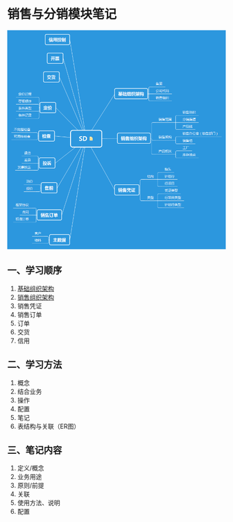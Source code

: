 # 销售与分销模块笔记 #

![SD 功能概览图](/SAP/images/SD概览.png "SD 功能概览")


## 一、学习顺序

1. [基础组织架构](/组织架构/基础组织架构.md)
2. [销售组织架构](/组织架构/销售组织架构.md)
3. 销售凭证
4. 销售订单
5. 订单
6. 交货
7. 信用

## 二、学习方法

1. 概念
2. 结合业务
3. 操作
4. 配置
5. 笔记
6. 表结构与关联（ER图）

## 三、笔记内容

1. 定义/概念
2. 业务用途
3. 原则/前提
4. 关联
5. 使用方法、说明
6. 配置